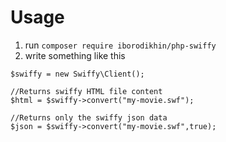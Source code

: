 Usage
=====

1. run ```composer require iborodikhin/php-swiffy```
2. write something like this

```
$swiffy = new Swiffy\Client();

//Returns swiffy HTML file content
$html = $swiffy->convert("my-movie.swf");

//Returns only the swiffy json data
$json = $swiffy->convert("my-movie.swf",true);
```
